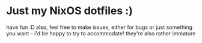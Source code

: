# Just my NixOS dotfiles :)

have fun :D
also, feel free to make issues, either for bugs or just something you want - i'd be happy to try to accommodate! 
they're also rather immature
